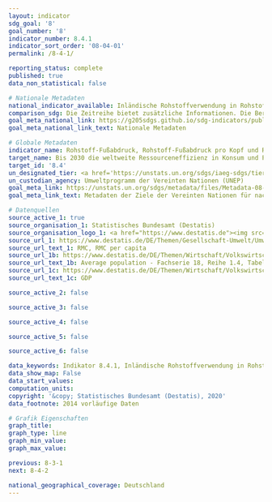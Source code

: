```yaml
---
layout: indicator
sdg_goal: '8'
goal_number: '8'
indicator_number: 8.4.1
indicator_sort_order: '08-04-01'
permalink: /8-4-1/

reporting_status: complete
published: true
data_non_statistical: false

# Nationale Metadaten
national_indicator_available: Inländische Rohstoffverwendung in Rohstoffäquivalenten (RMC; abiotische und biotische Rohstoffe) <br> Inländische Rohstoffverwendung in Rohstoffäquivalenten (RMC) je Einwohner <br> Inländische Rohstoffverwendung in Rohstoffäquivalenten (RMC) zum realen BIP
comparison_sdg: Die Zeitreihe bietet zusätzliche Informationen. Die Berechnung des RMC basiert auf einem hybriden Modell aus inländischen Input-Output-Tabellen, Lebenszyklusinformationen und anderen Datenquellen. In den globalen Metadaten wird ein multiregionales Input-Output-Modell erwähnt. Weitere methodischen Abweichungen können z.B. durch den unterschiedlichen Umgang mit Sekundärrohstoffen im Rechenmodell bestehen.
goal_meta_national_link: https://g205sdgs.github.io/sdg-indicators/public/MetaDe/8.4.1.pdf
goal_meta_national_link_text: Nationale Metadaten

# Globale Metadaten
indicator_name: Rohstoff-Fußabdruck, Rohstoff-Fußabdruck pro Kopf und Rohstoff-Fußabdruck im Verhältnis zum BIP
target_name: Bis 2030 die weltweite Ressourceneffizienz in Konsum und Produktion Schritt für Schritt verbessern und die Entkopplung von Wirtschaftswachstum und Umweltzerstörung anstreben, im Einklang mit dem Zehnjahres-Programmrahmen für nachhaltige Konsum- und Produktionsmuster, wobei die entwickelten Länder die Führung übernehmen
target_id: '8.4'
un_designated_tier: <a href='https://unstats.un.org/sdgs/iaeg-sdgs/tier-classification/' title='Klicken Sie hier um weitere Informationen zur UN-Tier-Klassifikation zu erhalten.'>Tier II</a>
un_custodian_agency: Umweltprogramm der Vereinten Nationen (UNEP)
goal_meta_link: https://unstats.un.org/sdgs/metadata/files/Metadata-08-04-01.pdf
goal_meta_link_text: Metadaten der Ziele der Vereinten Nationen für nachhaltige Entwicklung

# Datenquellen
source_active_1: true
source_organisation_1: Statistisches Bundesamt (Destatis)
source_organisation_logo_1: <a href="https://www.destatis.de"><img src="https://g205sdgs.github.io/sdg-indicators/public/OrgImgDe/destatis.png" alt="Logo destatis" style="height:60px; width:148px"/></a>
source_url_1: https://www.destatis.de/DE/Themen/Gesellschaft-Umwelt/Umwelt/Materialfluesse-Energiefluesse/_inhalt.html
source_url_text_1: RMC, RMC per capita
source_url_1b: https://www.destatis.de/DE/Themen/Wirtschaft/Volkswirtschaftliche-Gesamtrechnungen-Inlandsprodukt/_inhalt.html
source_url_text_1b: Average population - Fachserie 18, Reihe 1.4, Tabelle 2.1.13
source_url_1c: https://www.destatis.de/DE/Themen/Wirtschaft/Volkswirtschaftliche-Gesamtrechnungen-Inlandsprodukt/_inhalt.html
source_url_text_1c: GDP

source_active_2: false

source_active_3: false

source_active_4: false

source_active_5: false

source_active_6: false

data_keywords: Indikator 8.4.1, Inländische Rohstoffverwendung in Rohstoffäquivalenten (RMC; abiotische und biotische Rohstoffe), Inländische Rohstoffverwendung in Rohstoffäquivalenten (RMC) je Einwohner, Inländische Rohstoffverwendung in Rohstoffäquivalenten (RMC) zum
data_show_map: False
data_start_values: 
computation_units: 
copyright: '&copy; Statistisches Bundesamt (Destatis), 2020'
data_footnote: 2014 vorläufige Daten

# Grafik Eigenschaften
graph_title: 
graph_type: line
graph_min_value: 
graph_max_value: 

previous: 8-3-1
next: 8-4-2

national_geographical_coverage: Deutschland
---
```


